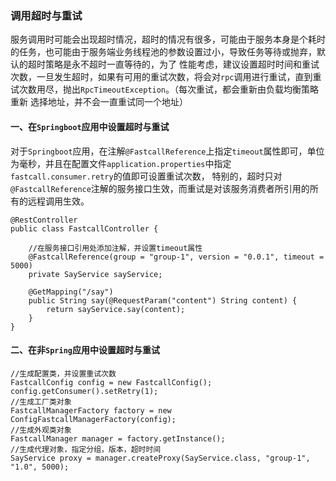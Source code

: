 ### 调用超时与重试

服务调用时可能会出现超时情况，超时的情况有很多，可能由于服务本身是个耗时的任务，也可能由于服务端业务线程池的参数设置过小，导致任务等待或抛弃，默认的超时策略是永不超时一直等待的，为了
性能考虑，建议设置超时时间和重试次数，一旦发生超时，如果有可用的重试次数，将会对`rpc`调用进行重试，直到重试次数用尽，抛出`RpcTimeoutException`。（每次重试，都会重新由负载均衡策略重新
选择地址，并不会一直重试同一个地址）

#### 一、在`Springboot`应用中设置超时与重试
对于`Springboot`应用，在注解`@FastcallReference`上指定`timeout`属性即可，单位为毫秒，并且在配置文件`application.properties`中指定`fastcall.consumer.retry`的值即可设置重试次数，
特别的，超时只对`@FastcallReference`注解的服务接口生效，而重试是对该服务消费者所引用的所有的远程调用生效。
```
@RestController
public class FastcallController {

    //在服务接口引用处添加注解，并设置timeout属性
    @FastcallReference(group = "group-1", version = "0.0.1", timeout = 5000)
    private SayService sayService;

    @GetMapping("/say")
    public String say(@RequestParam("content") String content) {
        return sayService.say(content);
    }
}
```

#### 二、在非`Spring`应用中设置超时与重试
```
//生成配置类，并设置重试次数
FastcallConfig config = new FastcallConfig();
config.getConsumer().setRetry(1);
//生成工厂类对象
FastcallManagerFactory factory = new ConfigFastcallManagerFactory(config);
//生成外观类对象
FastcallManager manager = factory.getInstance();
//生成代理对象，指定分组，版本，超时时间
SayService proxy = manager.createProxy(SayService.class, "group-1", "1.0", 5000);
```